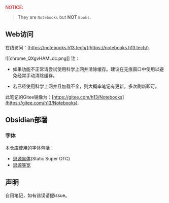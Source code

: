 <font color="#c00000">NOTICE:</font>
> They are `Notebooks` but **NOT** `Books`.

## Web访问

在线访问：[https://notebooks.h13.tech/](https://notebooks.h13.tech/).

![[chrome_QXgvHAMLdc.png]]
注：
- 如果功能不正常请尝试使用科学上网并清除缓存。建议在无痕窗口中使用以避免经常手动清除缓存。  
* 若已经使用科学上网并且加载不全，则大概率笔记有更新，多次刷新即可。  

此笔记的Gitee镜像为：[https://gitee.com/h13/Notebooks](https://gitee.com/h13/Notebooks).  

## Obsidian部署

### 字体

本仓库使用的字体包括：
- [思源黑体](https://github.com/adobe-fonts/source-han-sans)(Static Super OTC)
- [思源等宽](https://github.com/adobe-fonts/source-han-mono)

## 声明

自用笔记，如有错误请提issue。  
<!--<font color="#ffffff">真的只是一个笔记而已...</font>-->
